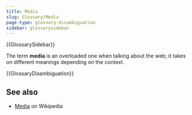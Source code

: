 ```yaml
---
title: Media
slug: Glossary/Media
page-type: glossary-disambiguation
sidebar: glossarysidebar
---
```


{{GlossarySidebar}}

The term **media** is an overloaded one when talking about the web; it takes on different meanings depending on the context.

{{GlossaryDisambiguation}}

## See also

- [Media](https://en.wikipedia.org/wiki/Media) on Wikipedia
